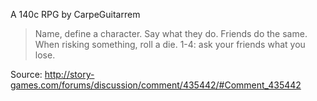 A 140c RPG by CarpeGuitarrem

> Name, define a character. Say what they do. Friends do the same. When risking something, roll a die. 1-4: ask your friends what you lose.

Source: http://story-games.com/forums/discussion/comment/435442/#Comment_435442
